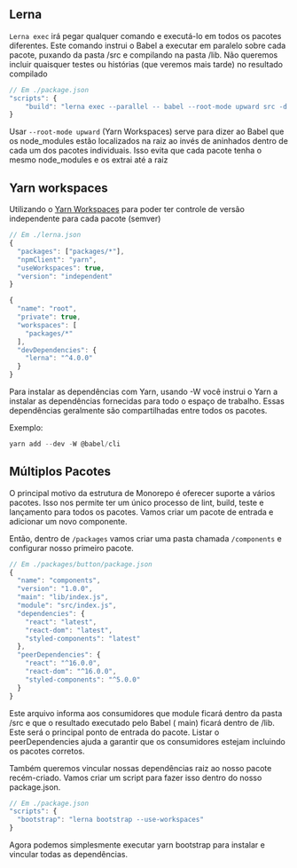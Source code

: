 ## Lerna

`Lerna exec` irá pegar qualquer comando e executá-lo em todos os pacotes diferentes. Este comando instrui o Babel a executar em paralelo sobre cada pacote, puxando da pasta /src e compilando na pasta /lib. Não queremos incluir quaisquer testes ou histórias (que veremos mais tarde) no resultado compilado

```js
// Em ./package.json
"scripts": {
    "build": "lerna exec --parallel -- babel --root-mode upward src -d lib --ignore **/*.stories.js,**/*.spec.js"
}
```

Usar `--root-mode upward` (Yarn Workspaces) serve para dizer ao Babel que os node_modules estão localizados na raiz ao invés de aninhados dentro de cada um dos pacotes individuais. Isso evita que cada pacote tenha o mesmo node_modules e os extrai até a raiz

## Yarn workspaces

Utilizando o [Yarn Workspaces](https://classic.yarnpkg.com/lang/en/docs/workspaces/) para poder ter controle de versão independente para cada pacote (semver)

```js
// Em ./lerna.json
{
  "packages": ["packages/*"],
  "npmClient": "yarn",
  "useWorkspaces": true,
  "version": "independent"
}
```

```js
{
  "name": "root",
  "private": true,
  "workspaces": [
    "packages/*"
  ],
  "devDependencies": {
    "lerna": "^4.0.0"
  }
}
```

Para instalar as dependências com Yarn, usando -W você instrui o Yarn a instalar as dependências fornecidas para todo o espaço de trabalho. Essas dependências geralmente são compartilhadas entre todos os pacotes.

Exemplo:

```js
yarn add --dev -W @babel/cli
```

## Múltiplos Pacotes

O principal motivo da estrutura de Monorepo é oferecer suporte a vários pacotes. Isso nos permite ter um único processo de lint, build, teste e lançamento para todos os pacotes. Vamos criar um pacote de entrada e adicionar um novo componente.

Então, dentro de `/packages` vamos criar uma pasta chamada `/components` e configurar nosso primeiro pacote.

```js
// Em ./packages/button/package.json
{
  "name": "components",
  "version": "1.0.0",
  "main": "lib/index.js",
  "module": "src/index.js",
  "dependencies": {
    "react": "latest",
    "react-dom": "latest",
    "styled-components": "latest"
  },
  "peerDependencies": {
    "react": "^16.0.0",
    "react-dom": "^16.0.0",
    "styled-components": "^5.0.0"
  }
}
```

Este arquivo informa aos consumidores que module ficará dentro da pasta /src e que o resultado executado pelo Babel ( main) ficará dentro de /lib. Este será o principal ponto de entrada do pacote. Listar o peerDependencies ajuda a garantir que os consumidores estejam incluindo os pacotes corretos.

Também queremos vincular nossas dependências raiz ao nosso pacote recém-criado. Vamos criar um script para fazer isso dentro do nosso package.json.

```js
// Em ./package.json
"scripts": {
  "bootstrap": "lerna bootstrap --use-workspaces"
}

```

Agora podemos simplesmente executar yarn bootstrap para instalar e vincular todas as dependências.
